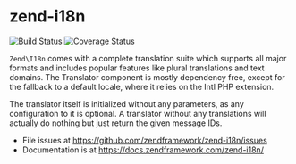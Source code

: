 # zend-i18n

[![Build Status](https://secure.travis-ci.org/zendframework/zend-i18n.svg?branch=master)](https://secure.travis-ci.org/zendframework/zend-i18n)
[![Coverage Status](https://coveralls.io/repos/github/zendframework/zend-i18n/badge.svg?branch=master)](https://coveralls.io/github/zendframework/zend-i18n?branch=master)

`Zend\I18n` comes with a complete translation suite which supports all major
formats and includes popular features like plural translations and text domains.
The Translator component is mostly dependency free, except for the fallback to a
default locale, where it relies on the Intl PHP extension.

The translator itself is initialized without any parameters, as any configuration
to it is optional. A translator without any translations will actually do nothing
but just return the given message IDs.

- File issues at https://github.com/zendframework/zend-i18n/issues
- Documentation is at https://docs.zendframework.com/zend-i18n/
